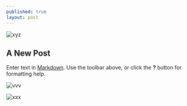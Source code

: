 ```yaml
---
published: true
layout: post
---
```

![xyz]({{site.baseurl}}/pimbird.jpeg)
## A New Post

Enter text in [Markdown](http://daringfireball.net/projects/markdown/). Use the toolbar above, or click the **?** button for formatting help.

![vvv]({{site.baseurl}}/drama2.jpg)

![xxx]({{site.baseurl}}/m.3644_palace-of-culture-and-science.jpg)
